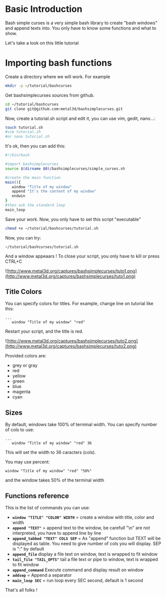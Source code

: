 # Basic Introduction #

Bash simple curses is a very simple bash library to create "bash windows" and append texts into.
You only have to know some functions and what to show.

Let's take a look on this little tutorial

# Importing bash functions #

Create a directory where we will work. For example

```bash
mkdir -p ~/tutorial/bashcurses
```

Get bashsimplecurses sources from github.

```bash
cd ~/tutorial/bashcurses
git clone git@github.com:metal3d/bashsimplecurses.git
```

Now, create a tutorial.sh script and edit it, you can use vim, gedit, nano...:

```bash
touch tutorial.sh
#vim tutorial.sh
#or nano tutorial.sh
```

It's ok, then you can add this:

```bash
#!/bin/bash

#import bashsimplecurses
source $(dirname $0)/bashsimplecurses/simple_curses.sh

#create the main function
main(){
   window "Title of my window"
   append "It's the content of my window"
   endwin
}
#then ask the standard loop
main_loop
```

Save your work. Now, you only have to set this script "executable"

```bash
chmod +x ~/tutorial/bashcurses/tutorial.sh
```

Now, you can try:
```
~/tutorial/bashcurses/tutorial.sh
```

And a window appeaars ! To close your script, you only have to kill or press CTRL+C

![http://www.metal3d.org/captures/bashsimplecurses/tuto1.png](http://www.metal3d.org/captures/bashsimplecurses/tuto1.png)

## Title Colors ##

You can specify colors for titles. For example, change line on tutorial like this:

```
...
   window "Title of my window" "red"
```

Restart your script, and the title is red.

![http://www.metal3d.org/captures/bashsimplecurses/tuto2.png](http://www.metal3d.org/captures/bashsimplecurses/tuto2.png)

Provided colors are:

* grey or gray
* red
* yellow
* green
* blue
* magenta
* cyan


## Sizes ##

By default, windows take 100% of terminal width. You can specify number of cols to use:

```
...
   window "Title of my window" "red" 36
```

This will set the width to 36 caracters (cols).

You may use percent:

```
window "Title of my window" "red" "50%"
```

and the window takes 50% of the terminal width

## Functions reference ##

This is the list of commands you can use:

  * **`window "TITLE" "COLOR" WIDTH`** = create a window with title, color and width
  * **`append "TEXT"`** = append text to the window, be carefull "\n" are not interpreted, you have to append line by line
  * **`append_tabbed "TEXT" COLS SEP`** = As "append" function but TEXT will be displayed as table. You need to give number of cols you will display. SEP is ":" by default
  * **`append_file`** display a file text on window, text is wrapped to fit window
  * **`tail_file "TAIL_OPTS"`** tail a file text or pipe to window, text is wrapped to fit window
  * **`append_command`** Execute command and display result on window
  * **`addsep`** = Append a separator
  * **`main_loop SEC`** = run loop every SEC second, default is 1 second

That's all folks !
